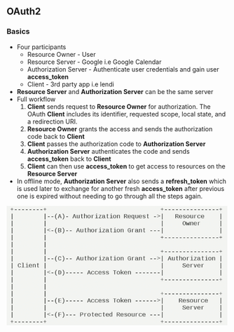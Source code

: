 ## OAuth2

### Basics

* Four participants
  * Resource Owner - User
  * Resource Server - Google i.e Google Calendar
  * Authorization Server - Authenticate user credentials and gain user **access_token**
  * Client - 3rd party app i.e lendi
* **Resource Server** and **Authorization Server** can be the same server
* Full workflow
  1. **Client** sends request to **Resource Owner** for authorization. The OAuth **Client** includes its identifier, requested scope, local state, and a redirection URI.
  2. **Resource Owner** grants the access and sends the authorization code back to **Client**
  3. **Client** passes the authorization code to **Authorization Server**
  4. **Authorization Server** authenticates the code and sends **access_token** back to **Client**
  5. **Client** can then use **access_token** to get access to resources on the **Resource Server**
* In offline mode, **Authorization Server** also sends a **refresh_token** which is used later to exchange for another fresh **access_token** after previous one is expired without needing to go through all the steps again.

![](./oauth_2.png)
